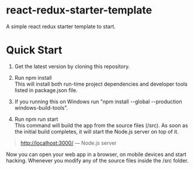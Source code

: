 # react-redux-starter-template
A simple react redux starter template to start.

# Quick Start
1. Get the latest version by cloning this repository.

2. Run npm install <br>
This will install both run-time project dependencies and developer tools listed in package.json file. <br>

3. If you running this on Windows run "npm install --global --production windows-build-tools".

4. Run npm run start <br>
This command will build the app from the source files (/src). As soon as the initial build completes, it will start the Node.js server on top of it.

> [http://localhost:3000/](http://localhost:3000/) — Node.js server <br>

Now you can open your web app in a browser, on mobile devices and start hacking. Whenever you modify any of the source files inside the /src folder.
